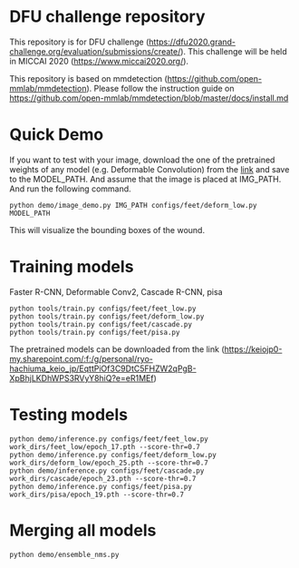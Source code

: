 # DFU challenge repository
This repository is for DFU challenge (https://dfu2020.grand-challenge.org/evaluation/submissions/create/). This challenge will be held in MICCAI 2020 (https://www.miccai2020.org/).



This repository is based on mmdetection (https://github.com/open-mmlab/mmdetection).
Please follow the instruction guide on https://github.com/open-mmlab/mmdetection/blob/master/docs/install.md


# Quick Demo
If you want to test with your image, download the one of the pretrained weights of any model (e.g. Deformable Convolution) from the [link](https://keiojp0-my.sharepoint.com/:u:/g/personal/ryo-hachiuma_keio_jp/EcjiVmBnq4xEo-1cZQrTjHkBHpo_MqRMlzFZaWrHE2ts4A?e=3KQutX) and save to the MODEL_PATH. And assume that the image is placed at IMG_PATH. And run the following command.
```
python demo/image_demo.py IMG_PATH configs/feet/deform_low.py MODEL_PATH 
```
This will visualize the bounding boxes of the wound.



# Training models
Faster R-CNN, Deformable Conv2, Cascade R-CNN, pisa
```
python tools/train.py configs/feet/feet_low.py
python tools/train.py configs/feet/deform_low.py
python tools/train.py configs/feet/cascade.py
python tools/train.py configs/feet/pisa.py
```

The pretrained models can be downloaded from the link (https://keiojp0-my.sharepoint.com/:f:/g/personal/ryo-hachiuma_keio_jp/EqttPiOf3C9DtC5FHZW2qPgB-XpBhjLKDhWPS3RVyY8hiQ?e=eR1MEf)

# Testing models
```
python demo/inference.py configs/feet/feet_low.py work_dirs/feet_low/epoch_17.pth --score-thr=0.7
python demo/inference.py configs/feet/deform_low.py work_dirs/deform_low/epoch_25.pth --score-thr=0.7
python demo/inference.py configs/feet/cascade.py work_dirs/cascade/epoch_23.pth --score-thr=0.7
python demo/inference.py configs/feet/pisa.py work_dirs/pisa/epoch_19.pth --score-thr=0.7
```

# Merging all models
```
python demo/ensemble_nms.py
```

